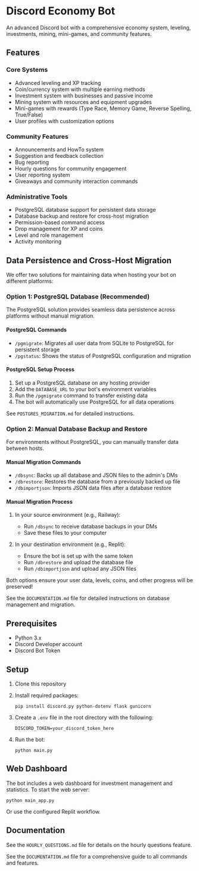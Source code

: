 # Discord Economy Bot

An advanced Discord bot with a comprehensive economy system, leveling, investments, mining, mini-games, and community features.

## Features

### Core Systems
- Advanced leveling and XP tracking
- Coin/currency system with multiple earning methods
- Investment system with businesses and passive income
- Mining system with resources and equipment upgrades
- Mini-games with rewards (Type Race, Memory Game, Reverse Spelling, True/False)
- User profiles with customization options

### Community Features
- Announcements and HowTo system
- Suggestion and feedback collection
- Bug reporting
- Hourly questions for community engagement
- User reporting system
- Giveaways and community interaction commands

### Administrative Tools
- PostgreSQL database support for persistent data storage
- Database backup and restore for cross-host migration
- Permission-based command access
- Drop management for XP and coins
- Level and role management
- Activity monitoring

## Data Persistence and Cross-Host Migration

We offer two solutions for maintaining data when hosting your bot on different platforms:

### Option 1: PostgreSQL Database (Recommended)

The PostgreSQL solution provides seamless data persistence across platforms without manual migration.

#### PostgreSQL Commands

- `/pgmigrate`: Migrates all user data from SQLite to PostgreSQL for persistent storage
- `/pgstatus`: Shows the status of PostgreSQL configuration and migration

#### PostgreSQL Setup Process

1. Set up a PostgreSQL database on any hosting provider
2. Add the `DATABASE_URL` to your bot's environment variables
3. Run the `/pgmigrate` command to transfer existing data
4. The bot will automatically use PostgreSQL for all data operations

See `POSTGRES_MIGRATION.md` for detailed instructions.

### Option 2: Manual Database Backup and Restore

For environments without PostgreSQL, you can manually transfer data between hosts.

#### Manual Migration Commands

- `/dbsync`: Backs up all database and JSON files to the admin's DMs
- `/dbrestore`: Restores the database from a previously backed up file
- `/dbimportjson`: Imports JSON data files after a database restore

#### Manual Migration Process

1. In your source environment (e.g., Railway):
   - Run `/dbsync` to receive database backups in your DMs
   - Save these files to your computer

2. In your destination environment (e.g., Replit):
   - Ensure the bot is set up with the same token
   - Run `/dbrestore` and upload the database file
   - Run `/dbimportjson` and upload any JSON files
   
Both options ensure your user data, levels, coins, and other progress will be preserved!

See the `DOCUMENTATION.md` file for detailed instructions on database management and migration.

## Prerequisites

- Python 3.x
- Discord Developer account
- Discord Bot Token

## Setup

1. Clone this repository

2. Install required packages:
   ```
   pip install discord.py python-dotenv flask gunicorn
   ```

3. Create a `.env` file in the root directory with the following:
   ```
   DISCORD_TOKEN=your_discord_token_here
   ```

4. Run the bot:
   ```
   python main.py
   ```

## Web Dashboard

The bot includes a web dashboard for investment management and statistics. To start the web server:

```
python main_app.py
```

Or use the configured Replit workflow.

## Documentation

See the `HOURLY_QUESTIONS.md` file for details on the hourly questions feature.

See the `DOCUMENTATION.md` file for a comprehensive guide to all commands and features.